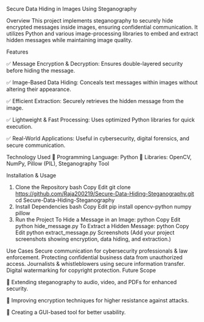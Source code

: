 Secure Data Hiding in Images Using Steganography


Overview
This project implements steganography to securely hide encrypted messages inside images, ensuring confidential communication. It utilizes Python and various image-processing libraries to embed and extract hidden messages while maintaining image quality.

Features

✅ Message Encryption & Decryption: Ensures double-layered security before hiding the message.

✅ Image-Based Data Hiding: Conceals text messages within images without altering their appearance.

✅ Efficient Extraction: Securely retrieves the hidden message from the image.

✅ Lightweight & Fast Processing: Uses optimized Python libraries for quick execution.

✅ Real-World Applications: Useful in cybersecurity, digital forensics, and secure communication.

Technology Used
🔹 Programming Language: Python
🔹 Libraries: OpenCV, NumPy, Pillow (PIL), Steganography Tool

Installation & Usage
1. Clone the Repository
bash
Copy
Edit
git clone https://github.com/Raja200219/Secure-Data-Hiding-Steganography.git
cd Secure-Data-Hiding-Steganography
2. Install Dependencies
bash
Copy
Edit
pip install opencv-python numpy pillow
3. Run the Project
To Hide a Message in an Image:
python
Copy
Edit
python hide_message.py
To Extract a Hidden Message:
python
Copy
Edit
python extract_message.py
Screenshots
(Add your project screenshots showing encryption, data hiding, and extraction.)

Use Cases
Secure communication for cybersecurity professionals & law enforcement.
Protecting confidential business data from unauthorized access.
Journalists & whistleblowers using secure information transfer.
Digital watermarking for copyright protection.
Future Scope

🚀 Extending steganography to audio, video, and PDFs for enhanced security.

🚀 Improving encryption techniques for higher resistance against attacks.

🚀 Creating a GUI-based tool for better usability.
